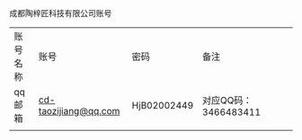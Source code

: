 成都陶梓匠科技有限公司账号

|     |     |     |     |     |     |
| --- | --- | --- | --- | --- | --- |
| 账号名称 | 账号  | 密码  | 备注  |     |     |
| qq邮箱 | cd-taozijiang@qq.com | HjB02002449 | 对应QQ码：3466483411 |     |     |
|     |     |     |     |     |     |